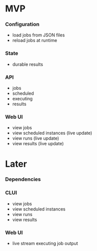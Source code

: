 # MVP

### Configuration

- load jobs from JSON files
- reload jobs at runtime


### State

- durable results


### API

- jobs
- scheduled
- executing
- results


### Web UI

- view jobs
- view scheduled instances (live update)
- view runs (live update)
- view results (live update)


# Later

### Dependencies

### CLUI

- view jobs
- view scheduled instances
- view runs
- view results


### Web UI

- live stream executing job output

